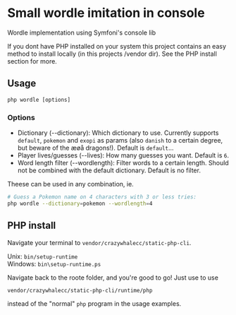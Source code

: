 # Small wordle imitation in console

Wordle implementation using Symfoni's console lib

If you dont have PHP installed on your system this project contains an easy method to install locally (in this projects /vendor dir). See the PHP install section for more.

## Usage

```
php wordle [options]
```

### Options

- Dictionary (--dictionary): Which dictionary to use. Currently supports `default`, `pokemon` and `exopi` as params (also `danish` to a certain degree, but beware of the æøå dragons!). Default is `default`...
- Player lives/guesses (--lives): How many guesses you want. Default is `6`.
- Word length filter (--wordlength): Filter words to a certain length. Should not be combined with the default dictionary. Default is no filter.

Theese can be used in any combination, ie.
```bash
# Guess a Pokemon name on 4 characters with 3 or less tries:
php wordle --dictionary=pokemon --wordlength=4
```

## PHP install

Navigate your terminal to `vendor/crazywhalecc/static-php-cli`.

Unix: `bin/setup-runtime`  
Windows: `bin\setup-runtime.ps`

Navigate back to the roote folder, and you're good to go! Just use to use 
```bash
vendor/crazywhalecc/static-php-cli/runtime/php
```
instead of the "normal" `php` program in the usage examples.